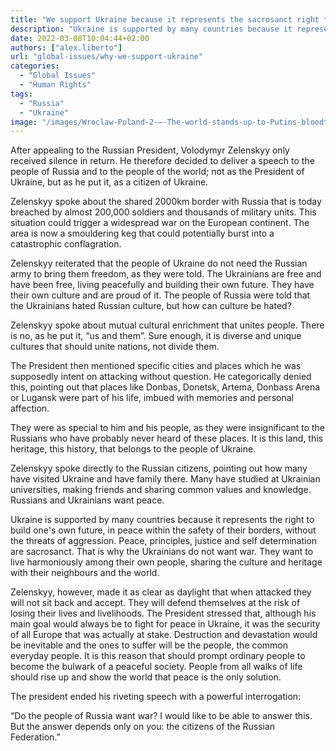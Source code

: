 ```yaml
---
title: "We support Ukraine because it represents the sacrosanct right to build one's own future"
description: "Ukraine is supported by many countries because it represents the right to build one's own future, in peace within the safety of their borders, without the threats of aggression. Peace, principles, justice and self determination are sacrosanct. That is why the Ukrainians do not want war. They want to live harmoniously among their own people, sharing the culture and heritage with their neighbours and the world."
date: 2022-03-08T10:04:44+02:00
authors: ["alex.liberto"]
url: "global-issues/why-we-support-ukraine"
categories: 
  - "Global Issues"
  - "Human Rights"
tags: 
  - "Russia"
  - "Ukraine"
image: "/images/Wroclaw-Poland-2-—-The-world-stands-up-to-Putins-bloodthirsty-antics.jpg"
---
```


After appealing to the Russian President, Volodymyr Zelenskyy only received silence in return. He therefore decided to deliver a speech to the people of Russia and to the people of the world; not as the President of Ukraine, but as he put it, as a citizen of Ukraine.

Zelenskyy spoke about the shared 2000km border with Russia that is today breached by almost 200,000 soldiers and thousands of military units. This situation could trigger a widespread war on the European continent. The area is now a smouldering keg that could potentially burst into a catastrophic conflagration.

Zelenskyy reiterated that the people of Ukraine do not need the Russian army to bring them freedom, as they were told. The Ukrainians are free and have been free, living peacefully and building their own future. They have their own culture and are proud of it. The people of Russia were told that the Ukrainians hated Russian culture, but how can culture be hated? 

Zelenskyy spoke about mutual cultural enrichment that unites people. There is no, as he put it, “us and them”. Sure enough, it is diverse and unique cultures that should unite nations, not divide them.

The President then mentioned specific cities and places which he was supposedly intent on attacking without question. He categorically denied this, pointing out that places like Donbas, Donetsk, Artema, Donbass Arena or Lugansk were part of his life, imbued with memories and personal affection.

They were as special to him and his people, as they were insignificant to the Russians who have probably never heard of these places. It is this land, this heritage, this history, that belongs to the people of Ukraine.

Zelenskyy spoke directly to the Russian citizens, pointing out how many have visited Ukraine and have family there. Many have studied at Ukrainian universities, making friends and sharing common values and knowledge. Russians and Ukrainians want peace.

Ukraine is supported by many countries because it represents the right to build one's own future, in peace within the safety of their borders, without the threats of aggression. Peace, principles, justice and self determination are sacrosanct. That is why the Ukrainians do not want war. They want to live harmoniously among their own people, sharing the culture and heritage with their neighbours and the world.

Zelenskyy, however, made it as clear as daylight that when attacked they will not sit back and accept. They will defend themselves at the risk of losing their lives and livelihoods. The President stressed that, although his main goal would always be to fight for peace in Ukraine, it was the security of all Europe that was actually at stake. Destruction and devastation would be inevitable and the ones to suffer will be the people, the common everyday people. It is this reason that should prompt ordinary people to become the bulwark of a peaceful society. People from all walks of life should rise up and show the world that peace is the only solution.

The president ended his riveting speech with a powerful interrogation:

“Do the people of Russia want war? I would like to be able to answer this. But the answer depends only on you: the citizens of the Russian Federation.”
